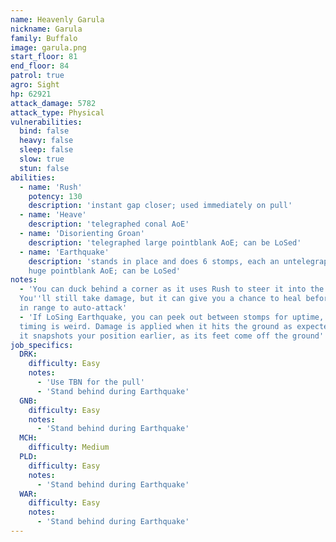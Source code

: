 ```yaml
---
name: Heavenly Garula
nickname: Garula
family: Buffalo
image: garula.png
start_floor: 81
end_floor: 84
patrol: true
agro: Sight
hp: 62921
attack_damage: 5782
attack_type: Physical
vulnerabilities:
  bind: false
  heavy: false
  sleep: false
  slow: true
  stun: false
abilities:
  - name: 'Rush'
    potency: 130
    description: 'instant gap closer; used immediately on pull'
  - name: 'Heave'
    description: 'telegraphed conal AoE'
  - name: 'Disorienting Groan'
    description: 'telegraphed large pointblank AoE; can be LoSed'
  - name: 'Earthquake'
    description: 'stands in place and does 6 stomps, each an untelegraphed
    huge pointblank AoE; can be LoSed'
notes:
  - 'You can duck behind a corner as it uses Rush to steer it into the wall.
  You''ll still take damage, but it can give you a chance to heal before it''s
  in range to auto-attack'
  - 'If LoSing Earthquake, you can peek out between stomps for uptime, but the
  timing is weird. Damage is applied when it hits the ground as expected, but
  it snapshots your position earlier, as its feet come off the ground'
job_specifics:
  DRK:
    difficulty: Easy
    notes:
      - 'Use TBN for the pull'
      - 'Stand behind during Earthquake'
  GNB:
    difficulty: Easy
    notes:
      - 'Stand behind during Earthquake'
  MCH:
    difficulty: Medium
  PLD:
    difficulty: Easy
    notes:
      - 'Stand behind during Earthquake'
  WAR:
    difficulty: Easy
    notes:
      - 'Stand behind during Earthquake'
---
```

